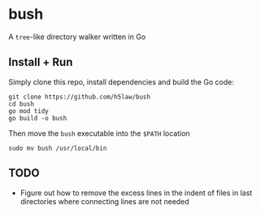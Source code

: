 # bush

A `tree`-like directory walker written in Go

## Install + Run

Simply clone this repo, install dependencies and build the Go code:

```
git clone https://github.com/h5law/bush
cd bush
go mod tidy
go build -o bush
```

Then move the `bush` executable into the `$PATH` location

```
sudo mv bush /usr/local/bin
```

## TODO

- Figure out how to remove the excess lines in the indent of files in last
directories where connecting lines are not needed
